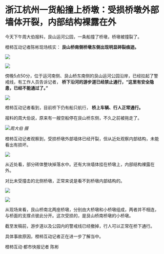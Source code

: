# 浙江杭州一货船撞上桥墩：受损桥墩外部墙体开裂，内部结构裸露在外

今天下午周大伯报料，艮山运河公园，一条船撞了桥墩，桥墩被撞裂了。

橙柿互动记者陈彬现场核实： **艮山桥南侧桥墩东侧出现明显碎裂痕迹。**

![](https://inews.gtimg.com/newsapp_bt/0/15692298077/1000)

![](https://inews.gtimg.com/newsapp_bt/0/15692298079/1000)

傍晚5点50分，位于运河南侧、艮山桥东南侧的艮山运河公园沿岸，已经拉起了警戒线，有工作人员告诉记者，
**桥下沿河的游步道已经禁止通行，“这里有安全隐患，已经不能通过了。”**

![](https://inews.gtimg.com/newsapp_bt/0/15692298218/1000)

橙柿互动记者看到，目前桥下仍有船只航行， **桥上车辆、行人正常通行。**

报料的周大伯说，原来有一艘空船停在艮山桥东侧，不久之前被拖走了。

![](https://inews.gtimg.com/newsapp_bt/0/15692298223/1000)_周大伯 摄_

橙柿互动记者观察到，受损桥墩外部墙体已经开裂，但从近处观察内部结构，未能看出有损坏。

![](https://inews.gtimg.com/newsapp_bt/0/15692298226/1000)

从近处看，部分砖体整块掉落水中。还有大块墙体挂在桥墩上，内部结构裸露在外。

对比未受撞击的北侧桥墩，正常来说是看不到桥墩内部结构的。

![](https://inews.gtimg.com/newsapp_bt/0/15692298405/1000)

![](https://inews.gtimg.com/newsapp_bt/0/15692298409/1000)

从现场来看，艮山桥南北两座桥墩，分别由大桥墩和小桥墩组成，两者并不相连，与桥面的支撑点彼此分开。这次受损的，是艮山桥南桥墩的小桥墩。

截至发稿前，游步道以及公园内的警戒线已经撤掉，行人可以正常在桥下通行。

具体事故原因，橙柿互动记者正在进一步了解当中。

橙柿互动·都市快报记者 陈彬

